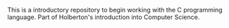 This is a introductory repository to begin working with the C programming language. Part of Holberton's introduction into Computer Science.
